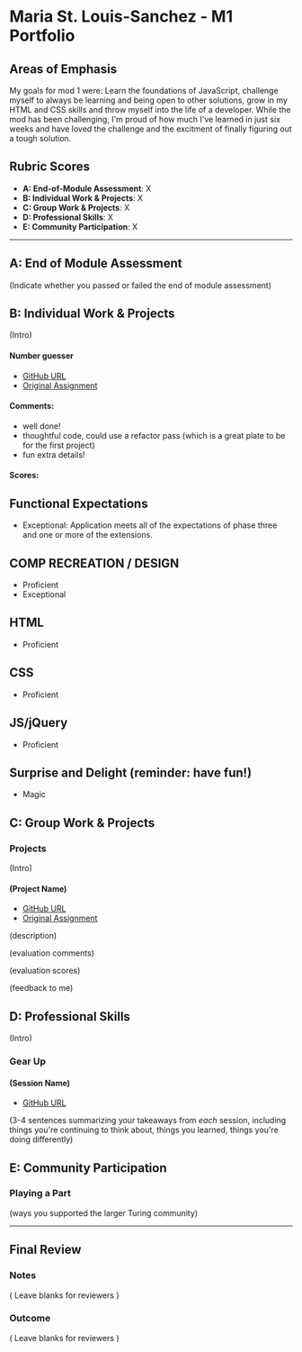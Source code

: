 # Maria St. Louis-Sanchez - M1 Portfolio

## Areas of Emphasis

My goals for mod 1 were: Learn the foundations of JavaScript, challenge myself to always be learning and being open to other solutions, grow in my HTML and CSS skills and throw myself into the life of a developer. While the mod has been challenging, I'm proud of how much I've learned in just six weeks and have loved the challenge and the excitment of finally figuring out a tough solution. 

## Rubric Scores

* **A: End-of-Module Assessment**: X
* **B: Individual Work & Projects**: X
* **C: Group Work & Projects**: X
* **D: Professional Skills**: X
* **E: Community Participation**: X

-----------------------

## A: End of Module Assessment

(Indicate whether you passed or failed the end of module assessment)


## B: Individual Work & Projects

(Intro)

#### Number guesser

* [GitHub URL](https://github.com/mariastlouis/number_guesser)
* [Original Assignment](http://frontend.turing.io/projects/number-guesser.html)

#### Comments: 

- well done!
- thoughtful code, could use a refactor pass (which is a great plate to be for the first project)
- fun extra details!

#### Scores: 

## Functional Expectations

* Exceptional: Application meets all of the expectations of phase three and one or more of the extensions.  


## COMP RECREATION / DESIGN

* Proficient  
* Exceptional  


## HTML

* Proficient  


## CSS

* Proficient  


## JS/jQuery

* Proficient  


## Surprise and Delight (reminder: have fun!)

* Magic

## C: Group Work & Projects

### Projects

(Intro)

#### (Project Name)

* [GitHub URL]()
* [Original Assignment]()

(description)

(evaluation comments)

(evaluation scores)

(feedback to me)

## D: Professional Skills
(Intro)

### Gear Up
#### (Session Name)

* [GitHub URL]()

(3-4 sentences summarizing your takeaways from _each_ session, including things you're continuing to think about, things you learned, things you're doing differently)

## E: Community Participation

### Playing a Part

(ways you supported the larger Turing community)

------------------

## Final Review

### Notes

( Leave blanks for reviewers )

### Outcome

( Leave blanks for reviewers )
